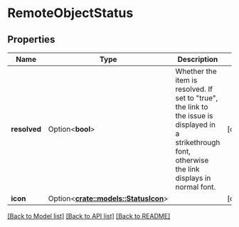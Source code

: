 # RemoteObjectStatus

## Properties

Name | Type | Description | Notes
------------ | ------------- | ------------- | -------------
**resolved** | Option<**bool**> | Whether the item is resolved. If set to \"true\", the link to the issue is displayed in a strikethrough font, otherwise the link displays in normal font. | [optional]
**icon** | Option<[**crate::models::StatusIcon**](Status_icon.md)> |  | [optional]

[[Back to Model list]](../README.md#documentation-for-models) [[Back to API list]](../README.md#documentation-for-api-endpoints) [[Back to README]](../README.md)


